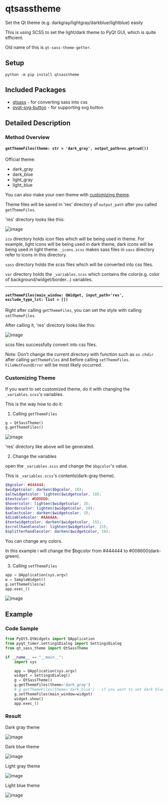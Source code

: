 # qtsasstheme
Set the Qt theme (e.g. darkgray/lightgray/darkblue/lightblue) easily

This is using SCSS to set the light/dark theme to PyQt GUI, which is quite efficient.

Old name of this is `qt-sass-theme-getter`.

## Setup
`python -m pip install qtsasstheme`

## Included Packages
* <a href="https://github.com/spyder-ide/qtsass">qtsass</a> - for converting sass into css
* <a href="https://github.com/yjg30737/pyqt-svg-button">pyqt-svg-button</a> - for supporting svg button

## Detailed Description 
### Method Overview
#### `getThemeFiles(theme: str = 'dark_gray', output_path=os.getcwd())`
Official theme: 
* dark_gray
* dark_blue
* light_gray
* light_blue

You can also make your own theme with [customizing theme](#customizing-theme).

Theme files will be saved in 'res' directory of `output_path` after you called `getThemeFiles`.

'res' directory looks like this:

![image](https://user-images.githubusercontent.com/55078043/172268659-860a5633-7b73-4848-92c4-b946b035b75a.png)

`ico` directory holds icon files which will be being used in theme. For example, light icons will be being used in dark theme, dark icons will be being used in light theme. `_icons.scss` makes sass files in `sass` directory refer to icons in this directory.

`sass` directory holds the scss files which will be converted into css files.

`var` directory holds the `_variables.scss` which contains the color(e.g. color of background/widget/border...) variables. 

<hr>

#### `setThemeFiles(main_window: QWidget, input_path='res', exclude_type_lst: list = [])`
Right after calling `getThemeFiles`, you can set the style with calling `setThemeFiles`.

After calling it, 'res' directory looks like this:

![image](https://user-images.githubusercontent.com/55078043/172270071-d49a246a-7efb-463b-b0f8-bb70179a75f6.png)

scss files successfully convert into css files.

Note: Don't change the current directory with function such as `os.chdir` after calling `getThemeFiles` and before calling `setThemeFiles`. `FileNotFoundError` will be most likely occurred.

### Customizing Theme

If you want to set customized theme, do it with changing the `_variables.scss`'s variables.

This is the way how to do it:

1. Calling `getThemeFiles`
```python
g = QtSassTheme()
g.getThemeFiles() 
```

![image](https://user-images.githubusercontent.com/55078043/172735025-7bf78c88-3f42-4bfc-8c00-726bdef764a5.png)

'res' directory like above will be generated.

2. Change the variables

open the `_variables.scss` and change the `$bgcolor`'s value.

This is `_variables.scss`'s contents(dark-gray theme).

```scss
$bgcolor: #444444;
$widgetcolor: darken($bgcolor, 10);
$altwidgetcolor: lighten($widgetcolor, 18);
$textcolor: #DDDDDD;
$hovercolor: lighten($widgetcolor, 3);
$bordercolor: lighten($widgetcolor, 20);
$selectcolor: darken($widgetcolor, 3);
$disabledcolor: #AAAAAA;
$textwidgetcolor: darken($widgetcolor, 15);
$scrollhandlecolor: lighten($widgetcolor, 15);
$splitterhandlecolor: darken($widgetcolor, 10);
```

You can change any colors.

In this example i will change the $bgcolor from #444444 to #006600(dark-green).

3. Calling `setThemeFiles`
```python
app = QApplication(sys.argv)
w = SampleWidget()
g.setThemeFiles(w)
app.exec_()
```

![image](https://user-images.githubusercontent.com/55078043/172736296-a78a32fa-1a1a-403a-a11c-1de29b372316.png)


## Example
### Code Sample

```python
from PyQt5.QtWidgets import QApplication
from pyqt_timer.settingsDialog import SettingsDialog
from qt_sass_theme import QtSassTheme

if __name__ == "__main__":
    import sys

    app = QApplication(sys.argv)
    widget = SettingsDialog()
    g = QtSassTheme()
    g.getThemeFiles(theme='dark_gray')
    # g.getThemeFiles(theme='dark_blue') - if you want to set dark blue theme
    g.setThemeFiles(main_window=widget)
    widget.show()
    app.exec_()
```

### Result
Dark gray theme

![image](https://user-images.githubusercontent.com/55078043/172339386-e7306141-af73-41db-a27d-e7145ba474f6.png)

Dark blue theme

![image](https://user-images.githubusercontent.com/55078043/172339085-a4236c09-bff5-4087-ad48-6548ebbe469a.png)

Light gray theme

![image](https://user-images.githubusercontent.com/55078043/172339438-6c290c9d-7d37-42f4-9005-c947593edf5e.png)

Light blue theme

![image](https://user-images.githubusercontent.com/55078043/172339501-0a584c5a-7b50-4517-a8ff-fc3307d5b733.png)
